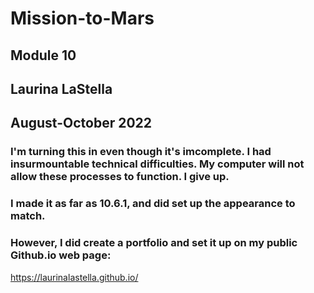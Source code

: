 # Mission-to-Mars
## Module 10
## Laurina LaStella
## August-October 2022

### I'm turning this in even though it's imcomplete. I had insurmountable technical difficulties. My computer will not allow these processes to function. I give up.

### I made it as far as 10.6.1, and did set up the appearance to match.


### However, I did create a portfolio and set it up on my public Github.io web page:
https://laurinalastella.github.io/
